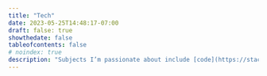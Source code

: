 ```yaml
---
title: "Tech"
date: 2023-05-25T14:48:17-07:00
draft: false: true
showthedate: false
tableofcontents: false
# noindex: true
description: "Subjects I’m passionate about include [code](https://stackoverflow.com/users/265324/donald-jenkins)**, good** [web design](https://dribbble.com/donaldjenkins), Net neutrality, and avoiding government interference in the Internet. I write a lot about  Apple-related stuff, blogging techniques and trends in social networks."
---
```


